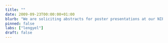 ```yaml
---
title: ""
date: 2009-09-23T00:00:00+01:00
blurb: "We are soliciting abstracts for poster presentations at our NIPS 2009 workshop on 'Normative electrophysiology'"
pinned: false
labs: ["lengyel"]
draft: false
---
```

